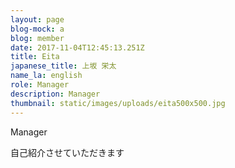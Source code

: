 ```yaml
---
layout: page
blog-mock: a
blog: member
date: 2017-11-04T12:45:13.251Z
title: Eita
japanese_title: 上坂 栄太
name_la: english
role: Manager
description: Manager
thumbnail: static/images/uploads/eita500x500.jpg
---
```

Manager

自己紹介させていただきます
